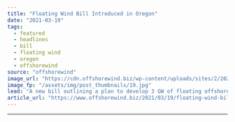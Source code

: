 ```yaml
---
title: "Floating Wind Bill Introduced in Oregon"
date: "2021-03-19"
tags: 
  - featured
  - headlines
  - bill
  - floating wind
  - oregon
  - offshorewind
source: "offshorewind"
image_url: "https://cdn.offshorewind.biz/wp-content/uploads/sites/2/2020/07/03135400/JDR_WindFloat-Atlantic.jpg"
image_fp: "/assets/img/post_thumbnails/19.jpg"
lead: "A new bill outlining a plan to develop 3 GW of floating offshore wind"
article_url: "https://www.offshorewind.biz/2021/03/19/floating-wind-bill-introduced-in-oregon/"
---
```


---
